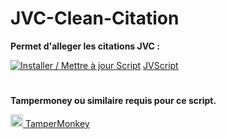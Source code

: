 # JVC-Clean-Citation

**Permet d'alleger les citations JVC :**

[![Installer / Mettre à jour Script](https://img.shields.io/badge/Installer%20/%20Mettre%20%C3%A0%20jour%20le%20Script-Green?style=for-the-badge&color=1E971E)](https://greasyfork.org/fr/scripts/478751) <a href="https://jvscript.fr/script/jvcforumrollback" target="_blank">JVScript</a>

#

**Tampermoney ou similaire requis pour ce script.**

<a href="https://www.tampermonkey.net/index.php" target="_blank"><img src="https://www.tampermonkey.net/favicon.ico" alt="TamperMonkey" width="20"/> TamperMonkey</a>

